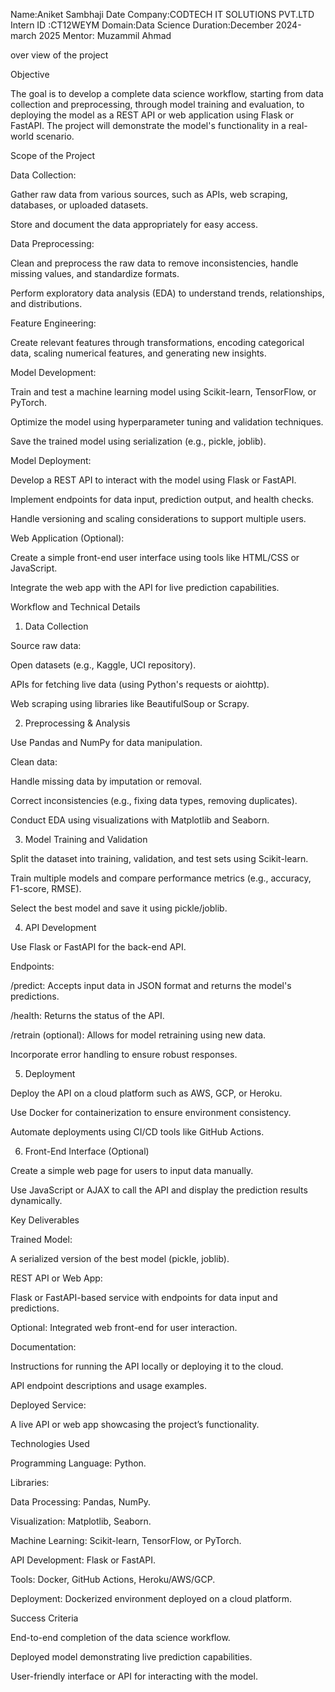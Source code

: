Name:Aniket Sambhaji Date 
Company:CODTECH IT SOLUTIONS PVT.LTD
Intern ID :CT12WEYM Domain:Data Science
Duration:December 2024-march 2025
Mentor: Muzammil Ahmad


over view of the project

Objective

The goal is to develop a complete data science workflow, starting from data collection and preprocessing, through model training and evaluation, to deploying the model as a REST API or web application using Flask or FastAPI. The project will demonstrate the model's functionality in a real-world scenario.

Scope of the Project

Data Collection:

Gather raw data from various sources, such as APIs, web scraping, databases, or uploaded datasets.

Store and document the data appropriately for easy access.

Data Preprocessing:

Clean and preprocess the raw data to remove inconsistencies, handle missing values, and standardize formats.

Perform exploratory data analysis (EDA) to understand trends, relationships, and distributions.

Feature Engineering:

Create relevant features through transformations, encoding categorical data, scaling numerical features, and generating new insights.

Model Development:

Train and test a machine learning model using Scikit-learn, TensorFlow, or PyTorch.

Optimize the model using hyperparameter tuning and validation techniques.

Save the trained model using serialization (e.g., pickle, joblib).

Model Deployment:

Develop a REST API to interact with the model using Flask or FastAPI.

Implement endpoints for data input, prediction output, and health checks.

Handle versioning and scaling considerations to support multiple users.

Web Application (Optional):

Create a simple front-end user interface using tools like HTML/CSS or JavaScript.

Integrate the web app with the API for live prediction capabilities.

Workflow and Technical Details

1. Data Collection

Source raw data:

Open datasets (e.g., Kaggle, UCI repository).

APIs for fetching live data (using Python's requests or aiohttp).

Web scraping using libraries like BeautifulSoup or Scrapy.

2. Preprocessing & Analysis

Use Pandas and NumPy for data manipulation.

Clean data:

Handle missing data by imputation or removal.

Correct inconsistencies (e.g., fixing data types, removing duplicates).

Conduct EDA using visualizations with Matplotlib and Seaborn.

3. Model Training and Validation

Split the dataset into training, validation, and test sets using Scikit-learn.

Train multiple models and compare performance metrics (e.g., accuracy, F1-score, RMSE).

Select the best model and save it using pickle/joblib.

4. API Development

Use Flask or FastAPI for the back-end API.

Endpoints:

/predict: Accepts input data in JSON format and returns the model's predictions.

/health: Returns the status of the API.

/retrain (optional): Allows for model retraining using new data.

Incorporate error handling to ensure robust responses.

5. Deployment

Deploy the API on a cloud platform such as AWS, GCP, or Heroku.

Use Docker for containerization to ensure environment consistency.

Automate deployments using CI/CD tools like GitHub Actions.

6. Front-End Interface (Optional)

Create a simple web page for users to input data manually.

Use JavaScript or AJAX to call the API and display the prediction results dynamically.

Key Deliverables

Trained Model:

A serialized version of the best model (pickle, joblib).

REST API or Web App:

Flask or FastAPI-based service with endpoints for data input and predictions.

Optional: Integrated web front-end for user interaction.

Documentation:

Instructions for running the API locally or deploying it to the cloud.

API endpoint descriptions and usage examples.

Deployed Service:

A live API or web app showcasing the project’s functionality.

Technologies Used

Programming Language: Python.

Libraries:

Data Processing: Pandas, NumPy.

Visualization: Matplotlib, Seaborn.

Machine Learning: Scikit-learn, TensorFlow, or PyTorch.

API Development: Flask or FastAPI.

Tools: Docker, GitHub Actions, Heroku/AWS/GCP.

Deployment: Dockerized environment deployed on a cloud platform.

Success Criteria

End-to-end completion of the data science workflow.

Deployed model demonstrating live prediction capabilities.

User-friendly interface or API for interacting with the model.

